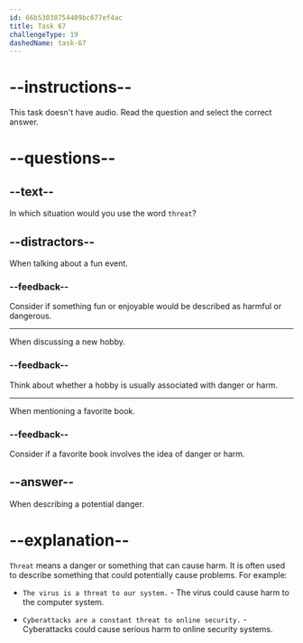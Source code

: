 ```yaml
---
id: 66b53038754409bc677ef4ac
title: Task 67
challengeType: 19
dashedName: task-67
---
```


# --instructions--

This task doesn't have audio. Read the question and select the correct answer.

# --questions--

## --text--

In which situation would you use the word `threat`?

## --distractors--

When talking about a fun event.

### --feedback--

Consider if something fun or enjoyable would be described as harmful or dangerous.

---

When discussing a new hobby.

### --feedback--

Think about whether a hobby is usually associated with danger or harm.

---

When mentioning a favorite book.

### --feedback--

Consider if a favorite book involves the idea of danger or harm.

## --answer--

When describing a potential danger.

# --explanation--

`Threat` means a danger or something that can cause harm. It is often used to describe something that could potentially cause problems. For example:

- `The virus is a threat to our system.` - The virus could cause harm to the computer system.

- `Cyberattacks are a constant threat to online security.` - Cyberattacks could cause serious harm to online security systems.

